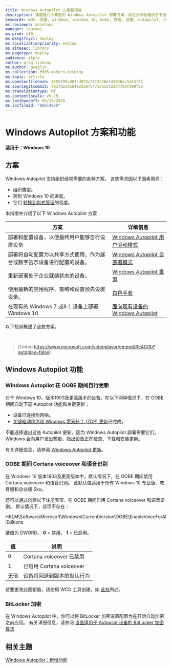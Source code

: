```yaml
---
title: Windows Autopilot 方案和功能
description: 请遵循几个典型的 Windows Autopilot 部署方案，如在业务就绪状态下重新部署设备。
keywords: mdm, 设置, windows, windows 10, oobe, 管理, 部署, autopilot, ztd, 零接触, 合作伙伴, msfb, intune
ms.reviewer: mniehaus
manager: laurawi
ms.prod: w10
ms.mktglfcycl: deploy
ms.localizationpriority: medium
ms.sitesec: library
ms.pagetype: deploy
audience: itpro
author: greg-lindsay
ms.author: greglin
ms.collection: M365-modern-desktop
ms.topic: article
ms.openlocfilehash: 1755399ad67cd073c71f2a26ef4305bec5a53f51
ms.sourcegitcommit: 7037d2cd6b4e3d3e75471db33f22d475dfd89f5e
ms.translationtype: MT
ms.contentlocale: zh-CN
ms.lasthandoff: 09/19/2020
ms.locfileid: "90814869"
---
```

# <a name="windows-autopilot-scenarios-and-capabilities"></a>Windows Autopilot 方案和功能

**适用于：Windows 10**

## <a name="scenarios"></a>方案

Windows Autopilot 支持组织经常需要的各种方案。 这些需求因以下因素而异：
- 组织类型。
- 转到 Windows 10 的进度。
- 它们 [转换到新式管理](/windows/client-management/manage-windows-10-in-your-organization-modern-management)的程度。

本指南中介绍了以下 Windows Autopilot 方案：

| 方案 | 详细信息 |
| --- | --- |
| 部署和配置设备，以便最终用户能够自行设置设备 | [Windows Autopilot 用户驱动模式](user-driven.md) |
| 部署将自动配置为以共享方式使用、作为展台或数字告示设备进行配置的设备。| [Windows Autopilot 自部署模式](self-deploying.md) |
| 重新部署处于企业就绪状态的设备。| [Windows Autopilot 重置](windows-autopilot-reset.md) |
| 使用最新的应用程序、策略和设置预先设置设备。| [白色手套](white-glove.md) |
| 在现有的 Windows 7 或8.1 设备上部署 Windows 10 | [面向现有设备的 Windows Autopilot](existing-devices.md) |

以下视频概述了这些方案。

&nbsp;

> [!video https://www.microsoft.com/videoplayer/embed/RE4Ci1b?autoplay=false]

## <a name="windows-autopilot-capabilities"></a>Windows Autopilot 功能

### <a name="windows-autopilot-is-self-updating-during-oobe"></a>Windows Autopilot 在 OOBE 期间自行更新

对于 Windows 10，版本1903及更高版本的设备，在以下两种情况下，在 OOBE 期间自动下载 Autopilot 功能和关键更新：
- 设备已连接到网络。
- [关键驱动程序和 Windows 零天补丁 (ZDP) 更新](/windows-hardware/customize/desktop/windows-updates-during-oobe)已完成。

不能选择退出这些 Autopilot 更新，因为 Windows Autopilot 部署需要它们。 Windows 会向用户发出警报，指出设备正在检查、下载和安装更新。

有关详细信息，请参阅 [Windows Autopilot 更新](autopilot-update.md)。

### <a name="cortana-voiceover-and-speech-recognition-during-oobe"></a>OOBE 期间 Cortana voiceover 和语音识别

在 Windows 10 版本1903及更高版本中，默认情况下，在 OOBE 期间禁用 Cortana voiceover 和语音识别。 此默认值适用于所有 Windows 10 专业版、教育版和企业版 Sku。

还可以通过创建以下注册表项，在 OOBE 期间启用 Cortana voiceover 和语音识别。 默认情况下，此项不存在：

HKLM\Software\Microsoft\Windows\CurrentVersion\OOBE\EnableVoiceForAllEditions

键值为 DWORD， **0** = 禁用， **1** = 已启用。

| 值 | 说明 |
| --- | --- |
| 0 | Cortana voiceover 已禁用 |
| 1 | 已启用 Cortana voiceover |
| 无值 | 设备将回退到版本的默认行为 |

若要更改此密钥值，请使用 WCD 工具创建，如 [此处](/windows/configuration/wcd/wcd-oobe#nforce)所述。

### <a name="bitlocker-encryption"></a>BitLocker 加密

在 Windows Autopilot 中，你可以将 BitLocker 加密设置配置为在开始自动加密之前应用。 有关详细信息，请参阅 [设置适用于 Autopilot 设备的 BitLocker 加密算法](bitlocker.md)

## <a name="related-topics"></a>相关主题

[Windows Autopilot：新增功能](windows-autopilot-whats-new.md)